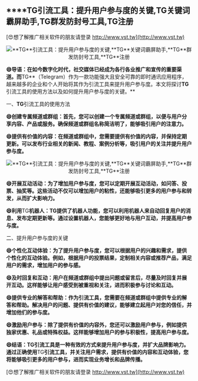 ## ****TG**引流工具：提升用户参与度的关键,**TG**关键词霸屏助手,**TG**群发防封号工具,**TG**注册**

[😍想了解推广相关软件的朋友请登录 http://www.vst.tw](http://www.vst.tw)

 <center><img src="https://vst.tw/MP4/tuiguang/png/3.png" alt="**TG**引流工具：提升用户参与度的关键,**TG**关键词霸屏助手,**TG**群发防封号工具,**TG**注册"></center>

**😄导语：在如今数字化时代，社交媒体已经成为各行各业推广和宣传的重要渠道。而**TG**（Telegram）作为一款功能强大且安全可靠的即时通讯应用程序，越来越多的企业和个人开始将其作为引流工具来提升用户参与度。本文将探讨**TG**引流工具的使用方法以及如何提升用户参与度的关键。**

一、**TG**引流工具的使用方法

**😄创建专属频道或群组：首先，您可以创建一个专属频道或群组，以便与用户分享内容、产品或服务。确保频道或群组名称简洁明了，能够吸引用户的注意力。**

**😄提供有价值的内容：在频道或群组中，您需要提供有价值的内容，并保持定期更新。可以发布行业相关的新闻、教程、案例分析等，吸引用户的关注并提升用户参与度。**

 <center><img src="https://vst.tw/MP4/tuiguang/png/2.png" alt="**TG**引流工具：提升用户参与度的关键,**TG**关键词霸屏助手,**TG**群发防封号工具,**TG**注册"></center>

**😄开展互动活动：为了增加用户参与度，您可以定期开展互动活动，如问答、投票、抽奖等。这些活动不仅可以增加用户的粘性，还能够吸引更多的用户参与和转发，从而扩大影响力。**

**😄利用**TG**机器人：**TG**提供了机器人功能，您可以利用机器人来自动回复用户的消息、发布定期更新等。通过设置机器人，您能够更好地与用户互动，并提高用户参与度。**

二、提升用户参与度的关键

**😄个性化互动体验：为了提升用户参与度，您可以根据用户的兴趣和需求，提供个性化的互动体验。例如，根据用户的投票结果，定制相关内容或推荐产品，满足用户的需求，增加用户的参与感。**

**😄及时回复和互动：用户在频道或群组中提出问题或留言后，尽量及时回复并展开互动。这样能够让用户感受到被重视和关注，进而积极参与讨论和互动。**

**😄提供专业的解答和帮助：作为引流工具，您需要在频道或群组中提供专业的解答和帮助。解决用户的问题、提供有价值的建议，能够建立起用户对您的信任，并增加他们的参与度。**

**😄激励用户参与：除了提供有价值的内容外，您还可以激励用户参与，例如提供独家优惠、礼品或特殊权益。这样能够增加用户的参与积极性，提高用户参与度。**

**😄结语：**TG**引流工具是一种有效的方式来提升用户参与度，并扩大品牌影响力。通过正确使用**TG**引流工具，并关注用户需求，提供有价值的内容和互动体验，您将能够吸引更多的用户参与，进而实现业务增长和品牌传播。**

[😍想了解推广相关软件的朋友请登录 http://www.vst.tw](http://www.vst.tw)



